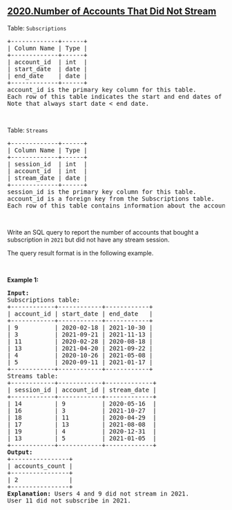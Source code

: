 ## [2020.Number of Accounts That Did Not Stream](https://leetcode.com/problems/number-of-accounts-that-did-not-stream/)
<p>Table: <code>Subscriptions</code></p>

<pre>
+-------------+------+
| Column Name | Type |
+-------------+------+
| account_id  | int  |
| start_date  | date |
| end_date    | date |
+-------------+------+
account_id is the primary key column for this table.
Each row of this table indicates the start and end dates of an account&#39;s subscription.
Note that always start_date &lt; end_date.
</pre>

<p>&nbsp;</p>

<p>Table: <code>Streams</code></p>

<pre>
+-------------+------+
| Column Name | Type |
+-------------+------+
| session_id  | int  |
| account_id  | int  |
| stream_date | date |
+-------------+------+
session_id is the primary key column for this table.
account_id is a foreign key from the Subscriptions table.
Each row of this table contains information about the account and the date associated with a stream session.
</pre>

<p>&nbsp;</p>

<p>Write an SQL query to report the number of accounts that bought a subscription in <code>2021</code> but did not have any stream session.</p>

<p>The query result format is in the following example.</p>

<p>&nbsp;</p>
<p><strong class="example">Example 1:</strong></p>

<pre>
<strong>Input:</strong> 
Subscriptions table:
+------------+------------+------------+
| account_id | start_date | end_date   |
+------------+------------+------------+
| 9          | 2020-02-18 | 2021-10-30 |
| 3          | 2021-09-21 | 2021-11-13 |
| 11         | 2020-02-28 | 2020-08-18 |
| 13         | 2021-04-20 | 2021-09-22 |
| 4          | 2020-10-26 | 2021-05-08 |
| 5          | 2020-09-11 | 2021-01-17 |
+------------+------------+------------+
Streams table:
+------------+------------+-------------+
| session_id | account_id | stream_date |
+------------+------------+-------------+
| 14         | 9          | 2020-05-16  |
| 16         | 3          | 2021-10-27  |
| 18         | 11         | 2020-04-29  |
| 17         | 13         | 2021-08-08  |
| 19         | 4          | 2020-12-31  |
| 13         | 5          | 2021-01-05  |
+------------+------------+-------------+
<strong>Output:</strong> 
+----------------+
| accounts_count |
+----------------+
| 2              |
+----------------+
<strong>Explanation:</strong> Users 4 and 9 did not stream in 2021.
User 11 did not subscribe in 2021.
</pre>
